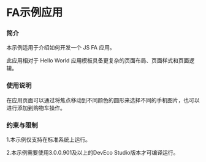 # FA示例应用

### 简介

本示例适用于介绍如何开发一个 JS FA 应用。

此应用相对于 Hello World 应用模板具备更复杂的页面布局、页面样式和页面逻辑。

### 使用说明

在应用页面可以通过将焦点移动到不同颜色的圆形来选择不同的手机图片，也可以进行添加到购物车操作。

### 约束与限制

1.本示例仅支持在标准系统上运行。

2.本示例需要使用3.0.0.901及以上的DevEco Studio版本才可编译运行。